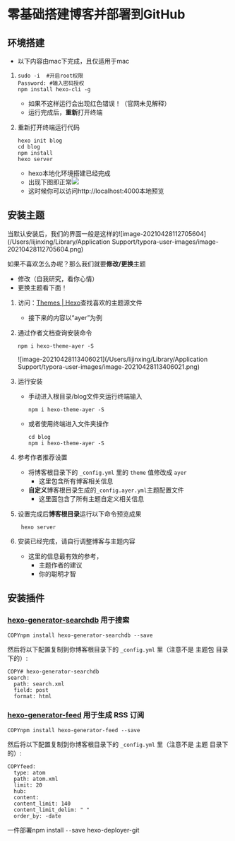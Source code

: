 # 零基础搭建博客并部署到GitHub

## 环境搭建

- 以下内容由mac下完成，且仅适用于mac

1. ```
   sudo -i  #开启root权限
   Password: #输入密码授权
   npm install hexo-cli -g 
   ```

   - 如果不这样运行会出现红色错误！（官网未见解释）
   - 运行完成后，**重新**打开终端

2. 重新打开终端运行代码

   ```
   hexo init blog
   cd blog
   npm install
   hexo server
   ```

   - hexo本地化环境搭建已经完成
   - 出现下图即正常![](https://cdn.jsdelivr.net/gh/Less-star/image-host/ime/20210428111621.png)
   - 这时候你可以访问http://localhost:4000本地预览

## 安装主题

当默认安装后，我们的界面一般是这样的![image-20210428112705604](/Users/lijinxing/Library/Application Support/typora-user-images/image-20210428112705604.png)

如果不喜欢怎么办呢？那么我们就要**修改/更换**主题

- 修改（自我研究，看你心情）
- 更换主题看下面！

1. 访问：[Themes | Hexo](https://hexo.io/themes/)查找喜欢的主题源文件
   - 接下来的内容以“ayer”为例

2. 通过作者文档查询安装命令

   ```
   npm i hexo-theme-ayer -S
   ```

   ![image-20210428113406021](/Users/lijinxing/Library/Application Support/typora-user-images/image-20210428113406021.png)

3. 运行安装

   - 手动进入根目录/blog文件夹运行终端输入

     ```
     npm i hexo-theme-ayer -S
     ```

   - 或者使用终端进入文件夹操作

     ```
     cd blog
     npm i hexo-theme-ayer -S
     ```

4. 参考作者推荐设置
   - 将博客根目录下的 `_config.yml` 里的 `theme` 值修改成 `ayer`
     - 这里包含所有博客相关信息
   - **自定义**博客根目录生成的`_config.ayer.yml`主题配置文件
     - 这里面包含了所有主题自定义相关信息

5. 设置完成后**博客根目录**运行以下命令预览成果

   ```
    hexo server
   ```

6. 安装已经完成，请自行调整博客与主题内容
   - 这里的信息最有效的参考，
     - 主题作者的建议
     - 你的聪明才智

## 安装插件

### [hexo-generator-searchdb](https://github.com/theme-next/hexo-generator-searchdb) 用于搜索

```
COPYnpm install hexo-generator-searchdb --save
```

然后将以下配置复制到你博客根目录下的 `_config.yml` 里（注意不是 主题包 目录下的）:

```
COPY# hexo-generator-searchdb
search:
  path: search.xml
  field: post
  format: html
```

### [hexo-generator-feed](https://github.com/hexojs/hexo-generator-feed) 用于生成 RSS 订阅

```
COPYnpm install hexo-generator-feed --save
```

然后将以下配置复制到你博客根目录下的 `_config.yml` 里（注意不是 主题 目录下的）:

```
COPYfeed:
  type: atom
  path: atom.xml
  limit: 20
  hub:
  content:
  content_limit: 140
  content_limit_delim: " "
  order_by: -date
```

一件部署npm install `--`save hexo-deployer-git